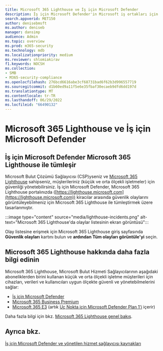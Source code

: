 ```yaml
---
title: Microsoft 365 Lighthouse ve İş için Microsoft Defender
description: İş için Microsoft Defender'in Microsoft iş ortakları için bir güvenlik çözümü olan Microsoft 365 Lighthouse ile nasıl tümleştirdiğini görün.
search.appverid: MET150
author: denisebmsft
ms.author: deniseb
manager: dansimp
audience: Admin
ms.topic: overview
ms.prod: m365-security
ms.technology: mdb
ms.localizationpriority: medium
ms.reviewer: shlomiakirav
f1.keywords: NOCSH
ms.collection:
- SMB
- M365-security-compliance
ms.openlocfilehash: 276bcd6616abe3cf68731bad6f62b3d996557719
ms.sourcegitcommit: d1b60ed9a11f5e6e35fbaf30ecaeb9dfd6dd197d
ms.translationtype: MT
ms.contentlocale: tr-TR
ms.lasthandoff: 06/29/2022
ms.locfileid: "66490132"
---
```

# <a name="microsoft-365-lighthouse-and-microsoft-defender-for-business"></a>Microsoft 365 Lighthouse ve İş için Microsoft Defender

## <a name="microsoft-defender-for-business-integrates-with-microsoft-365-lighthouse"></a>İş için Microsoft Defender Microsoft 365 Lighthouse ile tümleşir

Microsoft Bulut Çözümü Sağlayıcısı (CSP)yseniz ve [Microsoft 365 Lighthouse](../../lighthouse/m365-lighthouse-overview.md) sahipseniz, müşterileriniz (küçük ve orta ölçekli işletmeler) için güvenliği yönetebilirsiniz. İş için Microsoft Defender, Microsoft 365 Lighthouse portalınızda ([https://lighthouse.microsoft.com](https://lighthouse.microsoft.com)) kiracılar arasında güvenlik olaylarını görüntüleyebilmeniz için Microsoft 365 Lighthouse ile tümleştirmek üzere tasarlanmıştır. 

:::image type="content" source="media/lighthouse-incidents.png" alt-text="Microsoft 365 Lighthouse'da olaylar listesinin ekran görüntüsü":::

Olay listesine erişmek için Microsoft 365 Lighthouse giriş sayfasında **Güvenlik olayları** kartını bulun ve **ardından Tüm olayları görüntüle'yi** seçin.

## <a name="learn-more-about-microsoft-365-lighthouse"></a>Microsoft 365 Lighthouse hakkında daha fazla bilgi edinin

Microsoft 365 Lighthouse, Microsoft Bulut Hizmeti Sağlayıcılarının aşağıdaki aboneliklerden birini kullanan küçük ve orta ölçekli işletme müşterileri için cihazları, verileri ve kullanıcıları uygun ölçekte güvenli ve yönetebilmelerini sağlar:

- [İş için Microsoft Defender](/security/defender-business/mdb-overview.md)
- [Microsoft 365 Business Premium](../../admin/admin-overview/what-is-microsoft-365.md)
- [Microsoft 365 E3](../../enterprise/microsoft-365-overview.md) (artık [Uç Nokta için Microsoft Defender Plan 1'i](../defender-endpoint/defender-endpoint-plan-1.md) içerir)

Daha fazla bilgi için bkz. [Microsoft 365 Lighthouse genel bakış](../../lighthouse/m365-lighthouse-overview.md).

## <a name="see-also"></a>Ayrıca bkz.

[İş için Microsoft Defender ve yönetilen hizmet sağlayıcısı kaynakları](mdb-partners.md)